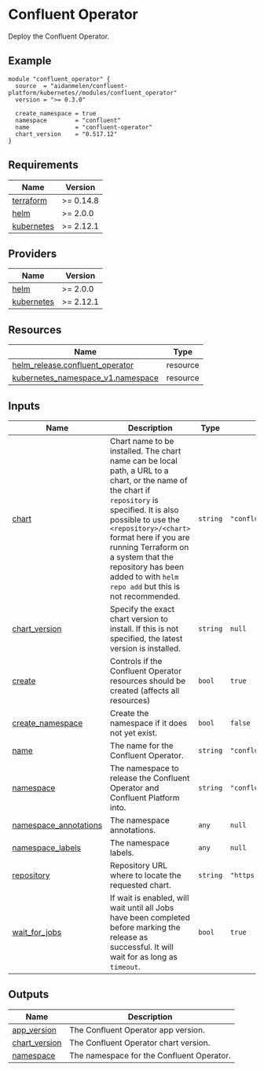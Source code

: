 # Confluent Operator

Deploy the Confluent Operator.

<!-- BEGINNING OF PRE-COMMIT-TERRAFORM DOCS HOOK -->

## Example

```hcl
module "confluent_operator" {
  source  = "aidanmelen/confluent-platform/kubernetes//modules/confluent_operator"
  version = ">= 0.3.0"

  create_namespace = true
  namespace        = "confluent"
  name             = "confluent-operator"
  chart_version    = "0.517.12"
}
```

## Requirements

| Name | Version |
|------|---------|
| <a name="requirement_terraform"></a> [terraform](#requirement\_terraform) | >= 0.14.8 |
| <a name="requirement_helm"></a> [helm](#requirement\_helm) | >= 2.0.0 |
| <a name="requirement_kubernetes"></a> [kubernetes](#requirement\_kubernetes) | >= 2.12.1 |
## Providers

| Name | Version |
|------|---------|
| <a name="provider_helm"></a> [helm](#provider\_helm) | >= 2.0.0 |
| <a name="provider_kubernetes"></a> [kubernetes](#provider\_kubernetes) | >= 2.12.1 |
## Resources

| Name | Type |
|------|------|
| [helm_release.confluent_operator](https://registry.terraform.io/providers/hashicorp/helm/latest/docs/resources/release) | resource |
| [kubernetes_namespace_v1.namespace](https://registry.terraform.io/providers/hashicorp/kubernetes/latest/docs/resources/namespace_v1) | resource |
## Inputs

| Name | Description | Type | Default | Required |
|------|-------------|------|---------|:--------:|
| <a name="input_chart"></a> [chart](#input\_chart) | Chart name to be installed. The chart name can be local path, a URL to a chart, or the name of the chart if `repository` is specified. It is also possible to use the `<repository>/<chart>` format here if you are running Terraform on a system that the repository has been added to with `helm repo add` but this is not recommended. | `string` | `"confluent-for-kubernetes"` | no |
| <a name="input_chart_version"></a> [chart\_version](#input\_chart\_version) | Specify the exact chart version to install. If this is not specified, the latest version is installed. | `string` | `null` | no |
| <a name="input_create"></a> [create](#input\_create) | Controls if the Confluent Operator resources should be created (affects all resources) | `bool` | `true` | no |
| <a name="input_create_namespace"></a> [create\_namespace](#input\_create\_namespace) | Create the namespace if it does not yet exist. | `bool` | `false` | no |
| <a name="input_name"></a> [name](#input\_name) | The name for the Confluent Operator. | `string` | `"confluent-operator"` | no |
| <a name="input_namespace"></a> [namespace](#input\_namespace) | The namespace to release the Confluent Operator and Confluent Platform into. | `string` | `"confluent"` | no |
| <a name="input_namespace_annotations"></a> [namespace\_annotations](#input\_namespace\_annotations) | The namespace annotations. | `any` | `null` | no |
| <a name="input_namespace_labels"></a> [namespace\_labels](#input\_namespace\_labels) | The namespace labels. | `any` | `null` | no |
| <a name="input_repository"></a> [repository](#input\_repository) | Repository URL where to locate the requested chart. | `string` | `"https://packages.confluent.io/helm"` | no |
| <a name="input_wait_for_jobs"></a> [wait\_for\_jobs](#input\_wait\_for\_jobs) | If wait is enabled, will wait until all Jobs have been completed before marking the release as successful. It will wait for as long as `timeout`. | `bool` | `true` | no |
## Outputs

| Name | Description |
|------|-------------|
| <a name="output_app_version"></a> [app\_version](#output\_app\_version) | The Confluent Operator app version. |
| <a name="output_chart_version"></a> [chart\_version](#output\_chart\_version) | The Confluent Operator chart version. |
| <a name="output_namespace"></a> [namespace](#output\_namespace) | The namespace for the Confluent Operator. |
<!-- END OF PRE-COMMIT-TERRAFORM DOCS HOOK -->
